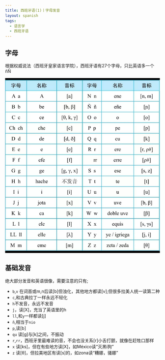 ```yaml
---
title: 西班牙语(1)丨字母发音
layout: spanish
tags:
  - 语言学
  - 西班牙语
---
```


## 字母

根据权威说法（西班牙皇家语言学院），西班牙语有27个字母，只比英语多一个ñÑ

![](/img/ESPAlfabeto.jpg)

## 基础发音

绝大部分发音和英语很像，需要注意的只有;

- `b`,`v` 在词首或m,n后读[b]但浊化，其他地方都读[v];但很多拉美人统一读第二种
- `c`,和古典拉丁一样永远不轻化
- `h`不发音，永远不发音
- `j`，读[X]，充当了英语里的h
- `ll`,和`y`一样都读[j]
- `ñ`,相当于`nio`
- `p`,读[b]
- `qu` 读[g]与[k]之间，不振动
- `r`,`rr`，西班牙里最难读的音，不会也没关系[r]小舌打颤，就像在赶牲口那样
- `x` 读[ks]，但在有些地方读[X]，如México读“灭黑i狗”
- `z` 读[θ]，但拉美地区有读[s]的，如zona读“糟娜，骚娜”
